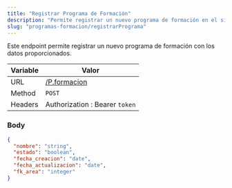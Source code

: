 ```yaml
---
title: "Registrar Programa de Formación"
description: "Permite registrar un nuevo programa de formación en el sistema."
slug: "programas-formacion/registrarPrograma"
---
```


Este endpoint permite registrar un nuevo programa de formación con los datos proporcionados.

| Variable | Valor                          |
| -------- | ------------------------------ |
| URL      | [/P.formacion](/P.formacion)   |
| Method   | `POST`                         |
| Headers  | Authorization : Bearer `token` |

### Body

```json
{
  "nombre": "string",
  "estado": "boolean",
  "fecha_creacion": "date",
  "fecha_actualizacion": "date",
  "fk_area": "integer"
}
```
